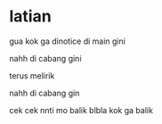 # latian

gua kok ga dinotice di main gini


nahh di cabang gini

terus melirik

nahh di cabang gin

cek cek nnti mo balik
blbla kok ga balik
